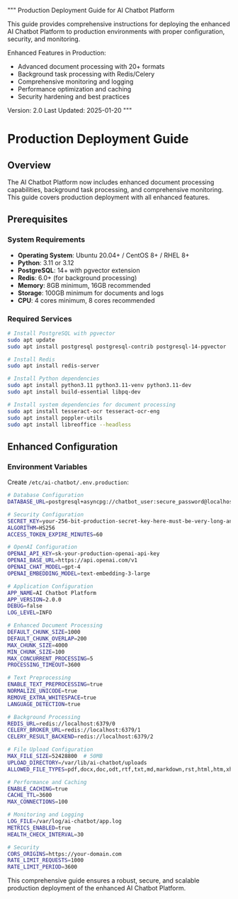 """
Production Deployment Guide for AI Chatbot Platform

This guide provides comprehensive instructions for deploying the enhanced AI Chatbot Platform
to production environments with proper configuration, security, and monitoring.

Enhanced Features in Production:
- Advanced document processing with 20+ formats
- Background task processing with Redis/Celery
- Comprehensive monitoring and logging
- Performance optimization and caching
- Security hardening and best practices

Version: 2.0
Last Updated: 2025-01-20
"""

# Production Deployment Guide

## Overview

The AI Chatbot Platform now includes enhanced document processing capabilities, background task processing, and comprehensive monitoring. This guide covers production deployment with all enhanced features.

## Prerequisites

### System Requirements

- **Operating System**: Ubuntu 20.04+ / CentOS 8+ / RHEL 8+
- **Python**: 3.11 or 3.12
- **PostgreSQL**: 14+ with pgvector extension
- **Redis**: 6.0+ (for background processing)
- **Memory**: 8GB minimum, 16GB recommended
- **Storage**: 100GB minimum for documents and logs
- **CPU**: 4 cores minimum, 8 cores recommended

### Required Services

```bash
# Install PostgreSQL with pgvector
sudo apt update
sudo apt install postgresql postgresql-contrib postgresql-14-pgvector

# Install Redis
sudo apt install redis-server

# Install Python dependencies
sudo apt install python3.11 python3.11-venv python3.11-dev
sudo apt install build-essential libpq-dev

# Install system dependencies for document processing  
sudo apt install tesseract-ocr tesseract-ocr-eng
sudo apt install poppler-utils
sudo apt install libreoffice --headless
```

## Enhanced Configuration

### Environment Variables

Create `/etc/ai-chatbot/.env.production`:

```bash
# Database Configuration
DATABASE_URL=postgresql+asyncpg://chatbot_user:secure_password@localhost:5432/ai_chatbot_prod

# Security Configuration
SECRET_KEY=your-256-bit-production-secret-key-here-must-be-very-long-and-secure
ALGORITHM=HS256
ACCESS_TOKEN_EXPIRE_MINUTES=60

# OpenAI Configuration
OPENAI_API_KEY=sk-your-production-openai-api-key
OPENAI_BASE_URL=https://api.openai.com/v1
OPENAI_CHAT_MODEL=gpt-4
OPENAI_EMBEDDING_MODEL=text-embedding-3-large

# Application Configuration
APP_NAME=AI Chatbot Platform
APP_VERSION=2.0.0
DEBUG=false
LOG_LEVEL=INFO

# Enhanced Document Processing
DEFAULT_CHUNK_SIZE=1000
DEFAULT_CHUNK_OVERLAP=200
MAX_CHUNK_SIZE=4000
MIN_CHUNK_SIZE=100
MAX_CONCURRENT_PROCESSING=5
PROCESSING_TIMEOUT=3600

# Text Preprocessing
ENABLE_TEXT_PREPROCESSING=true
NORMALIZE_UNICODE=true
REMOVE_EXTRA_WHITESPACE=true
LANGUAGE_DETECTION=true

# Background Processing
REDIS_URL=redis://localhost:6379/0
CELERY_BROKER_URL=redis://localhost:6379/1
CELERY_RESULT_BACKEND=redis://localhost:6379/2

# File Upload Configuration
MAX_FILE_SIZE=52428800  # 50MB
UPLOAD_DIRECTORY=/var/lib/ai-chatbot/uploads
ALLOWED_FILE_TYPES=pdf,docx,doc,odt,rtf,txt,md,markdown,rst,html,htm,xhtml,csv,tsv,json,jsonl,xml,xlsx,xls,ods,pptx,ppt,odp,epub,eml,msg

# Performance and Caching
ENABLE_CACHING=true
CACHE_TTL=3600
MAX_CONNECTIONS=100

# Monitoring and Logging
LOG_FILE=/var/log/ai-chatbot/app.log
METRICS_ENABLED=true
HEALTH_CHECK_INTERVAL=30

# Security
CORS_ORIGINS=https://your-domain.com
RATE_LIMIT_REQUESTS=1000
RATE_LIMIT_PERIOD=3600
```

This comprehensive guide ensures a robust, secure, and scalable production deployment of the enhanced AI Chatbot Platform.